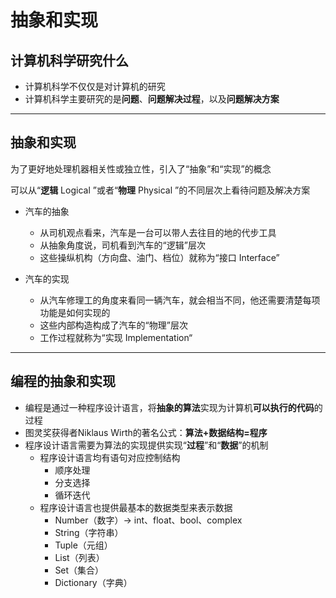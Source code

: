 # 抽象和实现

## 计算机科学研究什么

- 计算机科学不仅仅是对计算机的研究
- 计算机科学主要研究的是**问题**、**问题解决过程**，以及**问题解决方案**

---

## 抽象和实现

为了更好地处理机器相关性或独立性，引入了“抽象”和“实现”的概念

可以从“**逻辑** Logical ”或者“**物理** Physical ”的不同层次上看待问题及解决方案

- 汽车的抽象
  - 从司机观点看来，汽车是一台可以带人去往目的地的代步工具
  - 从抽象角度说，司机看到汽车的“逻辑”层次
  - 这些操纵机构（方向盘、油门、档位）就称为“接口 Interface”

- 汽车的实现
  - 从汽车修理工的角度来看同一辆汽车，就会相当不同，他还需要清楚每项功能是如何实现的
  - 这些内部构造构成了汽车的“物理”层次
  - 工作过程就称为“实现 Implementation“

---

## 编程的抽象和实现

- 编程是通过一种程序设计语言，将**抽象的算法**实现为计算机**可以执行的代码**的过程
- 图灵奖获得者Niklaus Wirth的著名公式：**算法+数据结构=程序**
- 程序设计语言需要为算法的实现提供实现“**过程**”和“**数据**”的机制
  - 程序设计语言均有语句对应控制结构
    - 顺序处理
    - 分支选择
    - 循环迭代
  - 程序设计语言也提供最基本的数据类型来表示数据
    - Number（数字）→ int、float、bool、complex
    - String（字符串）
    - Tuple（元组）
    - List（列表）
    - Set（集合）
    - Dictionary（字典）

